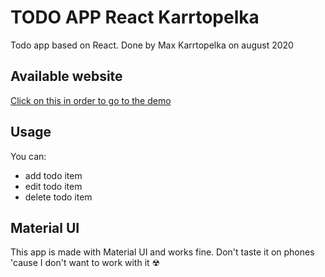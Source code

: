 # TODO APP React Karrtopelka

Todo app based on React. Done by Max Karrtopelka on august 2020

## Available website

[Click on this in order to go to the demo](https://cp-todo-app.web.app/)

## Usage

You can:

-   add todo item
-   edit todo item
-   delete todo item

## Material UI

This app is made with Material UI and works fine. Don't taste it on phones 'cause I don't want to work with it ☢
